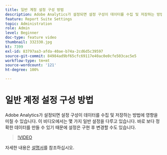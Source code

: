 ```yaml
---
title: 일반 계정 설정 구성 방법
description: Adobe Analytics가 설정되면 설정 구성이 데이터를 수집 및 저장하는 방법에 영향을 미칠 수 있습니다. 이 비디오에서는 몇 가지 일반 설정을 다루고 있습니다. 바로 보다 정확한 데이터를 만들 수 있기 때문에 설정은 구현 후 변경할 수도 있습니다.
feature: Report Suite Settings
topic: Administration
role: Admin
level: Beginner
doc-type: feature video
thumbnail: 332330.jpg
kt: 7399
exl-id: 83797aa3-afda-40ae-b74a-2cd6d5c39597
source-git-commit: 84984ad9bf65cfc69117e40ac0e0cfe503cac5e5
workflow-type: tm+mt
source-wordcount: '121'
ht-degree: 100%

---
```


# 일반 계정 설정 구성 방법

Adobe Analytics가 설정되면 설정 구성이 데이터를 수집 및 저장하는 방법에 영향을 미칠 수 있습니다. 이 비디오에서는 몇 가지 일반 설정을 다루고 있습니다. 바로 보다 정확한 데이터를 만들 수 있기 때문에 설정은 구현 후 변경할 수도 있습니다.

>[!VIDEO](https://video.tv.adobe.com/v/332330/?quality=12&learn=on)

자세한 내용은 [설명서](https://experienceleague.adobe.com/docs/analytics/admin/admin-tools/general-acct-settings-admin.html?lang=ko#admin-tools)를 참조하십시오.
